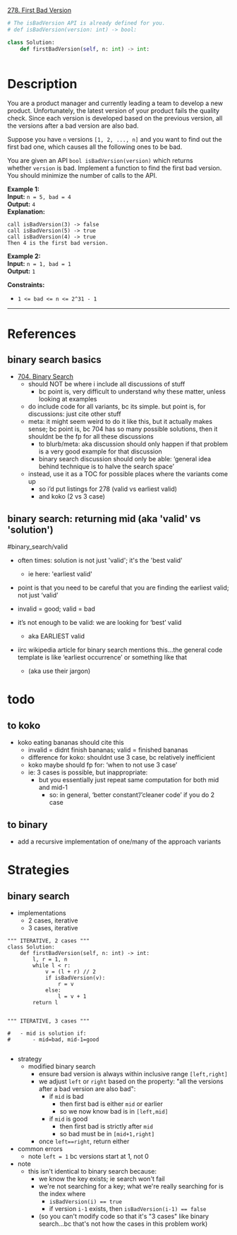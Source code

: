 [278. First Bad Version](https://leetcode.com/problems/first-bad-version/)

```python
# The isBadVersion API is already defined for you.
# def isBadVersion(version: int) -> bool:

class Solution:
    def firstBadVersion(self, n: int) -> int:
        
```

# Description
You are a product manager and currently leading a team to develop a new product. Unfortunately, the latest version of your product fails the quality check. Since each version is developed based on the previous version, all the versions after a bad version are also bad.

Suppose you have `n` versions `[1, 2, ..., n]` and you want to find out the first bad one, which causes all the following ones to be bad.

You are given an API `bool isBadVersion(version)` which returns whether `version` is bad. Implement a function to find the first bad version. You should minimize the number of calls to the API.

**Example 1:**  
**Input:** `n = 5, bad = 4`  
**Output:** `4`  
**Explanation:**  
```
call isBadVersion(3) -> false
call isBadVersion(5) -> true
call isBadVersion(4) -> true
Then 4 is the first bad version.
```

**Example 2:**  
**Input:** `n = 1, bad = 1`  
**Output:** `1`  

**Constraints:**
- `1 <= bad <= n <= 2^31 - 1`

---

# References

## binary search basics
- [704. Binary Search](704.%20Binary%20Search.md)
	- should NOT be where i include all discussions of stuff
		- bc point is, very difficult to understand why these matter, unless looking at examples
	- do include code for all variants, bc its simple. but point is, for discussions: just cite other stuff
	- meta: it might seem weird to do it like this, but it actually makes sense; bc point is, bc 704 has so many possible solutions, then it shouldnt be the fp for all these discussions
		- to blurb/meta: aka discussion should only happen if that problem is a very good example for that discussion
		- binary search discussion should only be able: ‘general idea behind technique is to halve the search space’
	- instead, use it as a TOC for possible places where the variants come up
		- so i’d put listings for 278 (valid vs earliest valid)
		- and koko (2 vs 3 case)




## binary search: returning mid (aka 'valid' vs 'solution')

#binary_search/valid 

- often times: solution is not just 'valid'; it's the 'best valid'
	- ie here: 'earliest valid'
- point is that you need to be careful that you are finding the earliest valid; not just ‘valid’


- invalid = good; valid = bad
- it’s not enough to be valid: we are looking for ‘best’ valid
	- aka EARLIEST valid
- iirc wikipedia article for binary search mentions this...the general code template is like ‘earliest occurrence’ or something like that
	- (aka use their jargon)



# todo
## to koko
- koko eating bananas should cite this
	- invalid = didnt finish bananas; valid = finished bananas
	- difference for koko: shouldnt use 3 case, bc relatively inefficient
	- koko maybe should fp for: ‘when to not use 3 case’
	- ie: 3 cases is possible, but inappropriate:
		- but you essentially just repeat same computation for both mid and mid-1
			- so: in general, ‘better constant’/’cleaner code’ if you do 2 case


	

## to binary
- add a recursive implementation of one/many of the approach variants

# Strategies
## binary search
- implementations
	- 2 cases, iterative
	- 3 cases, iterative



```
""" ITERATIVE, 2 cases """
class Solution:
    def firstBadVersion(self, n: int) -> int:
        l, r = 1, n
        while l < r:
            v = (l + r) // 2
            if isBadVersion(v):
                r = v
            else:
                l = v + 1
        return l


""" ITERATIVE, 3 cases """

#	- mid is solution if:
#		- mid=bad, mid-1=good


```

- strategy
	- modified binary search
		- ensure bad version is always within inclusive range `[left,right]`
		- we adjust `left` or `right` based on the property: "all the versions after a bad version are also bad":
			- if `mid` is bad
				- then first bad is either `mid` or earlier
				- so we now know bad is in `[left,mid]`
			- if `mid` is good
				- then first bad is strictly after `mid`
				- so bad must be in `[mid+1,right]`
		- once `left==right`, return either
- common errors
	- note `left = 1` bc versions start at 1, not 0
- note
	- this isn't identical to binary search because:
		- we know the key exists; ie search won't fail
		- we're not searching for a key; what we're really searching for is the index where
			- `isBadVersion(i) == true`
			- if version `i-1` exists, then `isBadVersion(i-1) == false`
		- (so you can't modify code so that it's "3 cases" like binary search...bc that's not how the cases in this problem work)